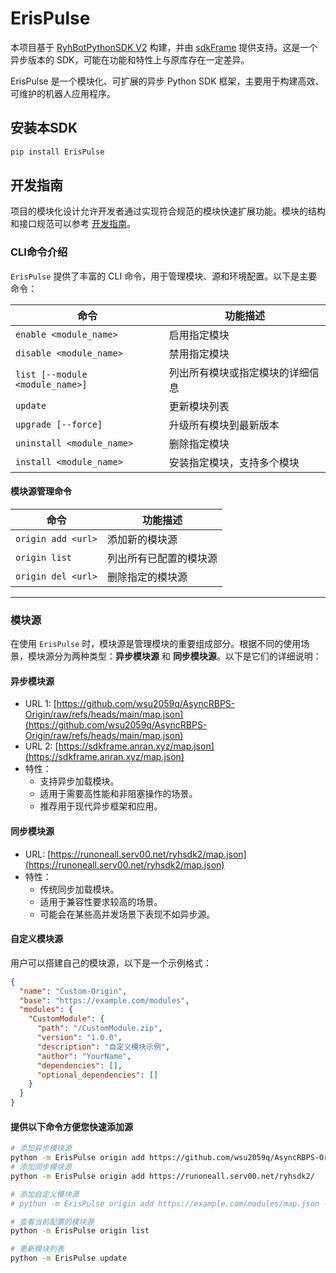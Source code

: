 # ErisPulse

本项目基于 [RyhBotPythonSDK V2](https://github.com/runoneall/RyhBotPythonSDK2) 构建，并由 [sdkFrame](https://github.com/runoneall/sdkFrame) 提供支持。这是一个异步版本的 SDK，可能在功能和特性上与原库存在一定差异。

ErisPulse 是一个模块化、可扩展的异步 Python SDK 框架，主要用于构建高效、可维护的机器人应用程序。

## 安装本SDK

```bash
pip install ErisPulse
```

## 开发指南

项目的模块化设计允许开发者通过实现符合规范的模块快速扩展功能。模块的结构和接口规范可以参考 [开发指南](https://github.com/wsu2059q/ErisPulse/blob/main/%E5%BC%80%E5%8F%91%E6%8C%87%E5%8D%97.md)。

### CLI命令介绍

`ErisPulse` 提供了丰富的 CLI 命令，用于管理模块、源和环境配置。以下是主要命令：

| 命令                          | 功能描述                           |
|-------------------------------|------------------------------------|
| `enable <module_name>`        | 启用指定模块                      |
| `disable <module_name>`       | 禁用指定模块                      |
| `list [--module <module_name>]` | 列出所有模块或指定模块的详细信息  |
| `update`                      | 更新模块列表                      |
| `upgrade [--force]`           | 升级所有模块到最新版本            |
| `uninstall <module_name>`     | 删除指定模块                      |
| `install <module_name>`       | 安装指定模块，支持多个模块         |

#### 模块源管理命令

| 命令                          | 功能描述                           |
|-------------------------------|------------------------------------|
| `origin add <url>`            | 添加新的模块源                    |
| `origin list`                 | 列出所有已配置的模块源            |
| `origin del <url>`            | 删除指定的模块源                  |


---

### 模块源

在使用 `ErisPulse` 时，模块源是管理模块的重要组成部分。根据不同的使用场景，模块源分为两种类型：**异步模块源** 和 **同步模块源**。以下是它们的详细说明：

#### 异步模块源
- URL 1: [https://github.com/wsu2059q/AsyncRBPS-Origin/raw/refs/heads/main/map.json](https://github.com/wsu2059q/AsyncRBPS-Origin/raw/refs/heads/main/map.json)
- URL 2: [https://sdkframe.anran.xyz/map.json](https://sdkframe.anran.xyz/map.json)
- 特性：
  - 支持异步加载模块。
  - 适用于需要高性能和非阻塞操作的场景。
  - 推荐用于现代异步框架和应用。

#### 同步模块源
- URL: [https://runoneall.serv00.net/ryhsdk2/map.json](https://runoneall.serv00.net/ryhsdk2/map.json)
- 特性：
  - 传统同步加载模块。
  - 适用于兼容性要求较高的场景。
  - 可能会在某些高并发场景下表现不如异步源。

#### 自定义模块源
用户可以搭建自己的模块源，以下是一个示例格式：
```json
{
  "name": "Custom-Origin",
  "base": "https://example.com/modules",
  "modules": {
    "CustomModule": {
      "path": "/CustomModule.zip",
      "version": "1.0.0",
      "description": "自定义模块示例",
      "author": "YourName",
      "dependencies": [],
      "optional_dependencies": []
    }
  }
}
```

#### 提供以下命令方便您快速添加源
```bash
# 添加异步模块源
python -m ErisPulse origin add https://github.com/wsu2059q/AsyncRBPS-Origin/raw/refs/heads/main/
# 添加同步模块源
python -m ErisPulse origin add https://runoneall.serv00.net/ryhsdk2/

# 添加自定义模块源
# python -m ErisPulse origin add https://example.com/modules/map.json - (map.json可省略，会自动搜索该文件)

# 查看当前配置的模块源
python -m ErisPulse origin list

# 更新模块列表
python -m ErisPulse update
```
